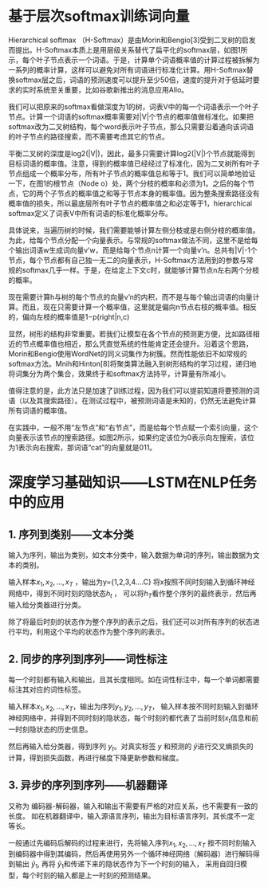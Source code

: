 #  基于层次softmax训练词向量
Hierarchical softmax （H-Softmax）是由Morin和Bengio[3]受到二叉树的启发而提出。H-Softmax本质上是用层级关系替代了扁平化的softmax层，如图1所示，每个叶子节点表示一个词语。于是，计算单个词语概率值的计算过程被拆解为一系列的概率计算，这样可以避免对所有词语进行标准化计算。用H-Softmax替换softmax层之后，词语的预测速度可以提升至少50倍，速度的提升对于低延时要求的实时系统至关重要，比如谷歌新推出的消息应用Allo。

我们可以把原来的softmax看做深度为1的树，词表V中的每一个词语表示一个叶子节点。计算一个词语的softmax概率需要对|V|个节点的概率值做标准化。如果把softmax改为二叉树结构，每个word表示叶子节点，那么只需要沿着通向该词语的叶子节点的路径搜索，而不需要考虑其它的节点。

平衡二叉树的深度是log2(|V|)，因此，最多只需要计算log2(|V|)个节点就能得到目标词语的概率值。注意，得到的概率值已经经过了标准化，因为二叉树所有叶子节点组成一个概率分布，所有叶子节点的概率值总和等于1。我们可以简单地验证一下，在图1的根节点（Node o）处，两个分枝的概率和必须为1。之后的每个节点，它的两个子节点的概率值之和等于节点本身的概率值。因为整条搜索路径没有概率值的损失，所以最底层所有叶子节点的概率值之和必定等于1，hierarchical softmax定义了词表V中所有词语的标准化概率分布。

具体说来，当遍历树的时候，我们需要能够计算左侧分枝或是右侧分枝的概率值。为此，给每个节点分配一个向量表示。与常规的softmax做法不同，这里不是给每个输出词语w生成词向量v’w，而是给每个节点n计算一个向量v’n。总共有|V|-1个节点，每个节点都有自己独一无二的向量表示，H-Softmax方法用到的参数与常规的softmax几乎一样。于是，在给定上下文c时，就能够计算节点n左右两个分枝的概率。

现在需要计算h与树的每个节点的向量v’n的内积，而不是与每个输出词语的向量计算。而且，现在只需要计算一个概率值，这里就是偏向n节点右枝的概率值。相反的，偏向左枝的概率值是1−p(right|n,c)

显然，树形的结构非常重要。若我们让模型在各个节点的预测更方便，比如路径相近的节点概率值也相近，那么凭直觉系统的性能肯定还会提升。沿着这个思路，Morin和Bengio使用WordNet的同义词集作为树簇。然而性能依旧不如常规的softmax方法。Mnih和Hinton[8]将聚类算法融入到树形结构的学习过程，递归地将词集分为两个集合，效果终于和softmax方法持平，计算量有所减小。

值得注意的是，此方法只是加速了训练过程，因为我们可以提前知道将要预测的词语（以及其搜索路径）。在测试过程中，被预测词语是未知的，仍然无法避免计算所有词语的概率值。

在实践中，一般不用“左节点”和“右节点”，而是给每个节点赋一个索引向量，这个向量表示该节点的搜索路径。如图2所示，如果约定该位为0表示向左搜索，该位为1表示向右搜索，那词语“cat”的向量就是011。

# 深度学习基础知识——LSTM在NLP任务中的应用

## 1. 序列到类别——文本分类

输入为序列，输出为类别，如文本分类中，输入数据为单词的序列，输出数据为文本的类别。

输入样本$x_1,x_2,...,x_T$ ，输出为y={1,2,3,4....C}  将x按照不同时刻输入到循环神经网络中，得到不同时刻的隐状态$h_t$ ， 可以将$h_T$看作整个序列的最终表示，然后再输入给分类器进行分类。

除了将最后时刻的状态作为整个序列的表示之后，我们还可以对所有序列的状态进行平均，利用这个平均的状态作为整个序列的表示。

## 2. 同步的序列到序列——词性标注

每一个时刻都有输入和输出，且其长度相同。如在词性标注中，每一个单词都需要标注其对应的词性标签。

输入样本$x_1,x_2,...,x_T$​ ，输出为序列$y_1,y_2,...,y_T$​​， 输入样本按不同时刻输入到循环神经网络中，并得到不同时刻的隐状态，每个时刻的都代表了当前时刻$x_t$信息和前一时刻隐状态的历史信息。

然后再输入给分类器，得到序列 $y_t$​​。对真实标签 $y$​​ 和预测的 $\hat{y}$​​ 进行交叉熵损失的计算，得到损失函数，再进行梯度下降更新参数和梯度。

## 3. 异步的序列到序列——机器翻译

又称为 编码器-解码器，输入和输出不需要有严格的对应关系，也不需要有一致的长度。 如在机器翻译中，输入源语言序列，输出为目标语言序列，其长度不一定等长。

一般通过先编码后解码的过程来进行，先将输入序列$x_1,x_2,...,x_T$ 按不同时刻输入到编码器中得到其编码，然后再使用另外一个循环神经网络（解码器）进行解码得到输出 $\hat{y}_1$,  再将 $\hat{y}_1$​ 和传递下来的隐状态作为下一个时刻的输入， 采用自回归模型，每个时刻的输入都是上一时刻的预测结果。


